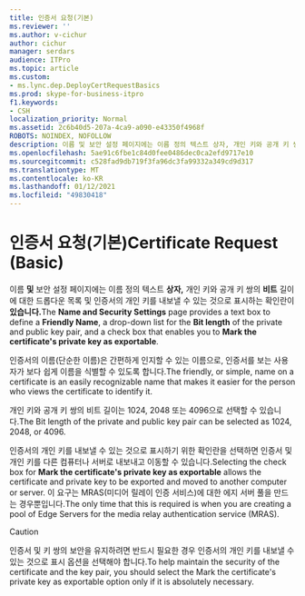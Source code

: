 ```yaml
---
title: 인증서 요청(기본)
ms.reviewer: ''
ms.author: v-cichur
author: cichur
manager: serdars
audience: ITPro
ms.topic: article
ms.custom:
- ms.lync.dep.DeployCertRequestBasics
ms.prod: skype-for-business-itpro
f1.keywords:
- CSH
localization_priority: Normal
ms.assetid: 2c6b40d5-207a-4ca9-a090-e43350f4968f
ROBOTS: NOINDEX, NOFOLLOW
description: 이름 및 보안 설정 페이지에는 이름 정의 텍스트 상자, 개인 키와 공개 키 쌍의 비트 길이에 대한 드롭다운 목록 및 인증서의 개인 키를 내보낼 수 있는 것으로 표시하는 확인란이 있습니다.
ms.openlocfilehash: 5ae91c6fbe1c84d0fee0486dec0ca2efd9717e10
ms.sourcegitcommit: c528fad9db719f3fa96dc3fa99332a349cd9d317
ms.translationtype: MT
ms.contentlocale: ko-KR
ms.lasthandoff: 01/12/2021
ms.locfileid: "49830418"
---
```

# <a name="certificate-request-basic"></a><span data-ttu-id="c3430-103">인증서 요청(기본)</span><span class="sxs-lookup"><span data-stu-id="c3430-103">Certificate Request (Basic)</span></span>
 
<span data-ttu-id="c3430-104">이름 **및** 보안 설정 페이지에는 이름 정의 텍스트 **상자,** 개인 키와 공개 키 쌍의 **비트** 길이에 대한 드롭다운 목록 및 인증서의 개인 키를 내보낼 수 있는 것으로 표시하는 확인란이 **있습니다.**</span><span class="sxs-lookup"><span data-stu-id="c3430-104">The **Name and Security Settings** page provides a text box to define a **Friendly Name**, a drop-down list for the **Bit length** of the private and public key pair, and a check box that enables you to **Mark the certificate's private key as exportable**.</span></span>
  
<span data-ttu-id="c3430-105">인증서의 이름(단순한 이름)은 간편하게 인지할 수 있는 이름으로, 인증서를 보는 사용자가 보다 쉽게 이름을 식별할 수 있도록 합니다.</span><span class="sxs-lookup"><span data-stu-id="c3430-105">The friendly, or simple, name on a certificate is an easily recognizable name that makes it easier for the person who views the certificate to identify it.</span></span>
  
<span data-ttu-id="c3430-106">개인 키와 공개 키 쌍의 비트 길이는 1024, 2048 또는 4096으로 선택할 수 있습니다.</span><span class="sxs-lookup"><span data-stu-id="c3430-106">The Bit length of the private and public key pair can be selected as 1024, 2048, or 4096.</span></span>
  
<span data-ttu-id="c3430-107">인증서의 개인 키를  내보낼 수 있는 것으로 표시하기 위한 확인란을 선택하면 인증서 및 개인 키를 다른 컴퓨터나 서버로 내보내고 이동할 수 있습니다.</span><span class="sxs-lookup"><span data-stu-id="c3430-107">Selecting the check box for **Mark the certificate's private key as exportable** allows the certificate and private key to be exported and moved to another computer or server.</span></span> <span data-ttu-id="c3430-108">이 요구는 MRAS(미디어 릴레이 인증 서비스)에 대한 에지 서버 풀을 만드는 경우뿐입니다.</span><span class="sxs-lookup"><span data-stu-id="c3430-108">The only time that this is required is when you are creating a pool of Edge Servers for the media relay authentication service (MRAS).</span></span>
  
> [!CAUTION]
> <span data-ttu-id="c3430-109">인증서 및 키 쌍의 보안을 유지하려면 반드시 필요한 경우 인증서의 개인 키를 내보낼 수 있는 것으로 표시 옵션을 선택해야 합니다.</span><span class="sxs-lookup"><span data-stu-id="c3430-109">To help maintain the security of the certificate and the key pair, you should select the Mark the certificate's private key as exportable option only if it is absolutely necessary.</span></span> 
  


